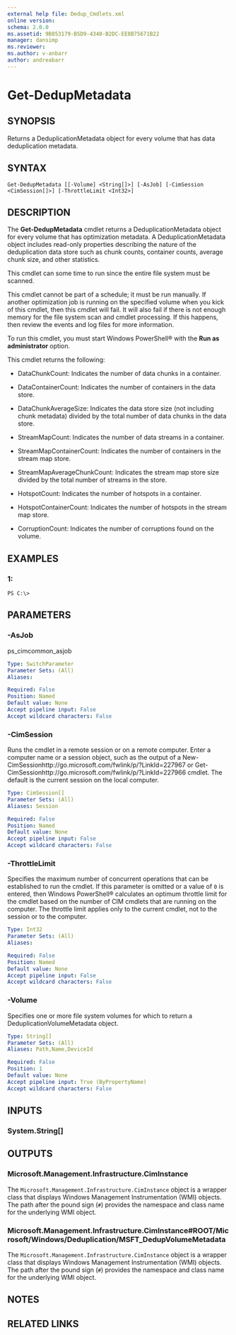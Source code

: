 ```yaml
---
external help file: Dedup_Cmdlets.xml
online version: 
schema: 2.0.0
ms.assetid: 9B853179-B5D9-4340-B2DC-EE8B75671B22
manager: dansimp
ms.reviewer:
ms.author: v-anbarr
author: andreabarr
---
```


# Get-DedupMetadata

## SYNOPSIS
Returns a DeduplicationMetadata object for every volume that has data deduplication metadata.

## SYNTAX

```
Get-DedupMetadata [[-Volume] <String[]>] [-AsJob] [-CimSession <CimSession[]>] [-ThrottleLimit <Int32>]
```

## DESCRIPTION
The **Get-DedupMetadata** cmdlet returns a DeduplicationMetadata object for every volume that has optimization metadata.
A DeduplicationMetadata object includes read-only properties describing the nature of the deduplication data store such as chunk counts, container counts, average chunk size, and other statistics.

This cmdlet can some time to run since the entire file system must be scanned.

This cmdlet cannot be part of a schedule; it must be run manually.
If another optimization job is running on the specified volume when you kick of this cmdlet, then this cmdlet will fail.
It will also fail if there is not enough memory for the file system scan and cmdlet processing.
If this happens, then review the events and log files for more information.

To run this cmdlet, you must start Windows PowerShell® with the **Run as administrator** option.

This cmdlet returns the following: 

                      
 - DataChunkCount: Indicates the number of data chunks in a container. 

                      
 - DataContainerCount: Indicates the number of containers in the data store. 

                      
 - DataChunkAverageSize: Indicates the data store size (not including chunk metadata) divided by the total number of data chunks in the data store. 

                      
 - StreamMapCount: Indicates the number of data streams in a container. 

                      
 - StreamMapContainerCount: Indicates the number of containers in the stream map store. 

                      
 - StreamMapAverageChunkCount: Indicates the stream map store size divided by the total number of streams in the store. 

                      
 - HotspotCount: Indicates the number of hotspots in a container. 

                      
 - HotspotContainerCount: Indicates the number of hotspots in the stream map store. 

                      
 - CorruptionCount: Indicates the number of corruptions found on the volume.

## EXAMPLES

### 1:
```
PS C:\>
```

## PARAMETERS

### -AsJob
ps_cimcommon_asjob

```yaml
Type: SwitchParameter
Parameter Sets: (All)
Aliases: 

Required: False
Position: Named
Default value: None
Accept pipeline input: False
Accept wildcard characters: False
```

### -CimSession
Runs the cmdlet in a remote session or on a remote computer.
Enter a computer name or a session object, such as the output of a New-CimSessionhttp://go.microsoft.com/fwlink/p/?LinkId=227967 or Get-CimSessionhttp://go.microsoft.com/fwlink/p/?LinkId=227966 cmdlet.
The default is the current session on the local computer.

```yaml
Type: CimSession[]
Parameter Sets: (All)
Aliases: Session

Required: False
Position: Named
Default value: None
Accept pipeline input: False
Accept wildcard characters: False
```

### -ThrottleLimit
Specifies the maximum number of concurrent operations that can be established to run the cmdlet.
If this parameter is omitted or a value of `0` is entered, then Windows PowerShell® calculates an optimum throttle limit for the cmdlet based on the number of CIM cmdlets that are running on the computer.
The throttle limit applies only to the current cmdlet, not to the session or to the computer.

```yaml
Type: Int32
Parameter Sets: (All)
Aliases: 

Required: False
Position: Named
Default value: None
Accept pipeline input: False
Accept wildcard characters: False
```

### -Volume
Specifies one or more file system volumes for which to return a DeduplicationVolumeMetadata object.

```yaml
Type: String[]
Parameter Sets: (All)
Aliases: Path,Name,DeviceId

Required: False
Position: 1
Default value: None
Accept pipeline input: True (ByPropertyName)
Accept wildcard characters: False
```

## INPUTS

### System.String[]

## OUTPUTS

### Microsoft.Management.Infrastructure.CimInstance
The `Microsoft.Management.Infrastructure.CimInstance` object is a wrapper class that displays Windows Management Instrumentation (WMI) objects.
The path after the pound sign (`#`) provides the namespace and class name for the underlying WMI object.

### Microsoft.Management.Infrastructure.CimInstance#ROOT/Microsoft/Windows/Deduplication/MSFT_DedupVolumeMetadata
The `Microsoft.Management.Infrastructure.CimInstance` object is a wrapper class that displays Windows Management Instrumentation (WMI) objects.
The path after the pound sign (`#`) provides the namespace and class name for the underlying WMI object.

## NOTES

## RELATED LINKS

